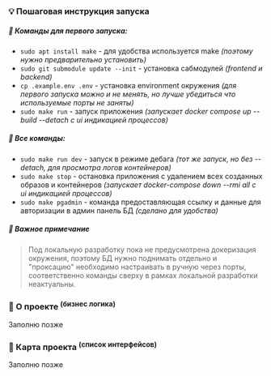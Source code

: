 ### :bulb: Пошаговая инструкция запуска ###

##### :wrench: _Команды для первого запуска:_ #####
* `sudo apt install make` - для удобства используется make _(поэтому нужно предварительно установить)_
* `sudo git submodule update --init` - установка сабмодулей _(frontend и backend)_
* `cp .example.env .env` - установка environment окружения _(для первого запуска можно и не менять, но лучше убедиться что используемые порты не заняты)_
* `sudo make run` - запуск приложения _(запускает docker compose up --build --detach c ui индикацией процессов)_

##### :wrench: _Все команды:_ #####
* `sudo make run dev` - запуск в режиме дебага _(тот же запуск, но без --detach, для просмотра логов контейнеров)_
* `sudo make stop` - остановка приложения с удалением всех созданных образов и контейнеров _(запускает docker-compose down --rmi all c ui индикацией процессов)_
* `sudo make pgadmin` - команда предоставляющая ссылку и данные для авторизации в админ панель БД _(сделано для удобства)_

##### :space_invader: Важное примечание
> Под локальную разработку пока не предусмотрена докеризация окружения, поэтому БД нужно поднимать отдельно и "проксацию" необходимо настраивать в ручную через порты, соответственно команды сверху в рамках локальной разработки неактуальны.


### :paperclip: О проекте <sup>(бизнес логика)</sup> ###
Заполню позже

### :open_file_folder: Карта проекта <sup>(список интерфейсов)</sup> ###
Заполню позже